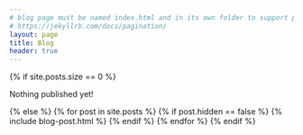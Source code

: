 ```yaml
---
# blog page must be named index.html and in its own folder to support pagination
# https://jekyllrb.com/docs/pagination/
layout: page
title: Blog
header: true
---
```

<section class="list">
	{% if site.posts.size == 0 %}
		<p class="text-center">Nothing published yet!</p>
	{% else %}
		{% for post in site.posts %}
			{% if post.hidden == false %}
				{% include blog-post.html %}
			{% endif %}
		{% endfor %}
	{% endif %}
</section>
